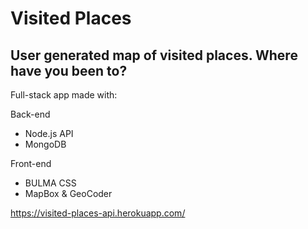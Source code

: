 # Visited Places

## User generated map of visited places. Where have you been to?

Full-stack app made with:

Back-end
- Node.js API
- MongoDB

Front-end
- BULMA CSS
- MapBox & GeoCoder

https://visited-places-api.herokuapp.com/
